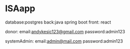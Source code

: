 # ISAapp


database:postgres
back:java spring boot
front: react

donor:
  email:andykesic123@gmail.com
  password:admin123

systemAdmin:
   email:admin@mail.com
   password:admin123
  
